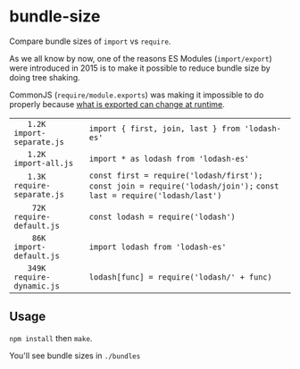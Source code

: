 # bundle-size

Compare bundle sizes of `import` vs `require`.

As we all know by now, one of the reasons ES Modules (`import/export`) were introduced in 2015 is to make it possible to reduce bundle size by doing tree shaking.

CommonJS (`require/module.exports`) was making it impossible to do properly because [what is exported can change at runtime](https://exploringjs.com/es6/ch_modules.html#static-module-structure).

|   |   |
|---|---|
| `   1.2K import-separate.js` | `import { first, join, last } from 'lodash-es'` |
| `   1.2K import-all.js` | `import * as lodash from 'lodash-es'` |
| `   1.3K require-separate.js` | `const first = require('lodash/first');` `const join = require('lodash/join');` `const last = require('lodash/last')` |
| `    72K require-default.js` | `const lodash = require('lodash')` |
| `    86K import-default.js` | `import lodash from 'lodash-es'` |
| `   349K require-dynamic.js` | `lodash[func] = require('lodash/' + func)` |

## Usage

`npm install` then `make`.

You'll see bundle sizes in `./bundles`
